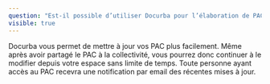 ```yaml
---
question: "Est-il possible d’utiliser Docurba pour l’élaboration de PAC complémentaire? (Mise à jour de PAC existants)."
visible: true
---
```

Docurba vous permet de mettre à jour vos PAC plus facilement. Même après avoir partagé le PAC à la collectivité, vous pourrez donc continuer à le modifier depuis votre espace sans limite de temps. Toute personne ayant accès au PAC recevra une notification par email des récentes mises à jour. 
